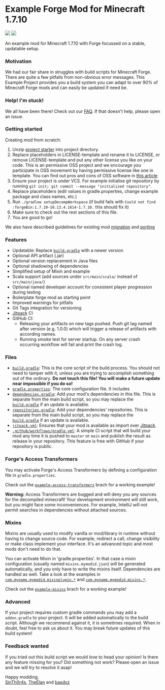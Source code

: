 # Example Forge Mod for Minecraft 1.7.10

[![](https://jitpack.io/v/GTNewHorizons/ExampleMod1.7.10.svg)](https://jitpack.io/#GTNewHorizons/ExampleMod1.7.10)
[![](https://github.com/GTNewHorizons/ExampleMod1.7.10/actions/workflows/build-and-test.yml/badge.svg)](https://github.com/GTNewHorizons/ExampleMod1.7.10/actions/workflows/build-and-test.yml)

An example mod for Minecraft 1.7.10 with Forge focussed on a stable, updatable setup.

### Motivation

We had our fair share in struggles with build scripts for Minecraft Forge. There are quite a few pitfalls from non-obvious error messages. This Example Project provides you a build system you can adapt to over 90% of Minecraft Forge mods and can easily be updated if need be.

### Help! I'm stuck!

We all have been there! Check out our [FAQ](https://github.com/GTNewHorizons/ExampleMod1.7.10/blob/main/docs/FAQ.md). If that doesn't help, please open an issue.

### Getting started

Creating mod from scratch:
1. Unzip [project starter](https://github.com/GTNewHorizons/ExampleMod1.7.10/releases/download/master-packages/starter.zip) into project directory.
2. Replace placeholders in LICENSE-template and rename it to LICENSE, or remove LICENSE-template and put any other license you like on your code. This is an permissive OSS project and we encourage you participate in OSS movement by having permissive license like one in template. You can find out pros and cons of OSS software in [this article](https://www.freecodecamp.org/news/what-is-great-about-developing-open-source-and-what-is-not/)
3. Ensure your project is under VCS. For example initialise git repository by running `git init; git commit --message "initialized repository"`.
4. Replace placeholders (edit values in gradle.properties, change example package and class names, etc.)
5. Run `./gradlew setupDecompWorkspace` (if build fails with `Could not find :forgeBin:1.7.10-10.13.4.1614-1.7.10.` this should fix it)
6. Make sure to check out the rest sections of this file.
7. You are good to go!

We also have described guidelines for existing mod [migration](docs/migration.md) and [porting](docs/porting.md)

### Features

 - Updatable: Replace [`build.gradle`](https://github.com/GTNewHorizons/ExampleMod1.7.10/blob/main/build.gradle) with a newer version
 - Optional API artifact (.jar)
 - Optional version replacement in Java files
 - Optional shadowing of dependencies
 - Simplified setup of Mixin and example
 - Scala support (add sources under `src/main/scala/` instead of `src/main/java/`)
 - Optional named developer account for consistent player progression during testing
 - Boilerplate forge mod as starting point
 - Improved warnings for pitfalls
 - Git Tags integration for versioning
 - [Jitpack](https://jitpack.io) CI
 - GitHub CI:
   - Releasing your artifacts on new tags pushed. Push git tag named after version (e.g. 1.0.0) which will trigger a release of artifacts with according names.
   - Running smoke test for server startup. On any server crash occurring workflow will fail and print the crash log.

### Files
 - [`build.gradle`](https://github.com/GTNewHorizons/ExampleMod1.7.10/blob/main/build.gradle): This is the core script of the build process. You should not need to tamper with it, unless you are trying to accomplish something out of the ordinary. __Do not touch this file! You will make a future update near impossible if you do so!__
 - [`gradle.properties`](https://github.com/GTNewHorizons/ExampleMod1.7.10/blob/main/gradle.properties): The core configuration file. It includes
 - [`dependencies.gradle`](https://github.com/GTNewHorizons/ExampleMod1.7.10/blob/main/dependencies.gradle): Add your mod's dependencies in this file. This is separate from the main build script, so you may replace the [`build.gradle`](https://github.com/SinTh0r4s/ExampleMod1.7.10/blob/main/build.gradle) if an update is available.
 - [`repositories.gradle`](https://github.com/GTNewHorizons/ExampleMod1.7.10/blob/main/repositories.gradle): Add your dependencies' repositories. This is separate from the main build script, so you may replace the [`build.gradle`](https://github.com/SinTh0r4s/ExampleMod1.7.10/blob/main/build.gradle) if an update is available.
 - [`jitpack.yml`](https://github.com/GTNewHorizons/ExampleMod1.7.10/blob/main/jitpack.yml): Ensures that your mod is available as import over [Jitpack](https://jitpack.io).
 - [`.github/workflows/gradle.yml`](https://github.com/GTNewHorizons/ExampleMod1.7.10/blob/main/.github/workflows/gradle.yml): A simple CI script that will build your mod any time it is pushed to `master` or `main` and publish the result as release in your repository. This feature is free with GitHub if your repository is public.

### Forge's Access Transformers

You may activate Forge's Access Transformers by defining a configuration file in `gradle.properties`.

Check out the [`example-access-transformers`](https://github.com/GTNewHorizons/ExampleMod1.7.10/tree/example-access-transformers) brach for a working example!

__Warning:__ Access Transformers are bugged and will deny you any sources for the decompiled minecraft! Your development environment will still work, but you might face some inconveniences. For example, IntelliJ will not permit searches in dependencies without attached sources.

### Mixins

Mixins are usually used to modify vanilla or mod/library in runtime without having to change source code. For example, redirect a call, change visibility or make class implement your interface. It's an advanced topic and most mods don't need to do that.

You can activate Mixin in 'gradle.properties'. In that case a mixin configuration (usually named `mixins.mymodid.json`) will be generated automatically, and you only have to write the mixins itself. Dependencies are handled as well.
Take a look at the examples in [`com.myname.mymodid.mixinplugin.*`](https://github.com/GTNewHorizons/ExampleMod1.7.10/tree/example-mixins/src/main/java/com/myname/mymodid/mixinplugin) and [`com.myname.mymodid.mixins.*`](https://github.com/GTNewHorizons/ExampleMod1.7.10/tree/example-mixins/src/main/java/com/myname/mymodid/mixins).

Check out the [`example-mixins`](https://github.com/GTNewHorizons/ExampleMod1.7.10/tree/example-mixins) brach for a working example!

### Advanced

If your project requires custom gradle commands you may add a `addon.gradle` to your project. It will be added automatically to the build script. Although we recommend against it, it is sometimes required. When in doubt, feel free to ask us about it. You may break future updates of this build system!

### Feedback wanted

If you tried out this build script we would love to head your opinion! Is there any feature missing for you? Did something not work? Please open an issue and we will try to resolve it asap!

Happy modding, \
[SinTh0r4s](https://github.com/SinTh0r4s), [TheElan](https://github.com/TheElan) and [basdxz](https://github.com/basdxz)
